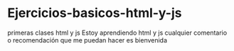 # Ejercicios-basicos-html-y-js
primeras clases html y js
Estoy aprendiendo html y js cualquier comentario o recomendación que me puedan hacer es bienvenida
